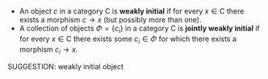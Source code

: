  $\quad$ 
 -  An object $c$ in a category $\mathsf{C}$ is **weakly initial** if for every $x \in \mathsf{C}$ there exists a morphism $c \to x$ (but possibly more than one).
 -  A collection of objects $\Phi = \{c_i\}$ in a category $\mathsf{C}$ is **jointly weakly initial** if for every $x \in \mathsf{C}$ there exists some $c_i \in \Phi$ for which there exists a morphism $c_i \to x$.
  
 

SUGGESTION: weakly initial object